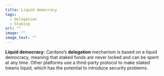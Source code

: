 ```yaml
---
title: Liquid democracy
tags:
  - Delegation
  - Staking
url: ""
image: ""
image_text: ""
---
```


**Liquid democracy:** Cardano’s **delegation** mechanism is based on a liquid democracy, meaning that staked funds are never locked and can be spent at any time. Other platforms use a third-party protocol to make staked tokens liquid, which has the potential to introduce security problems.
